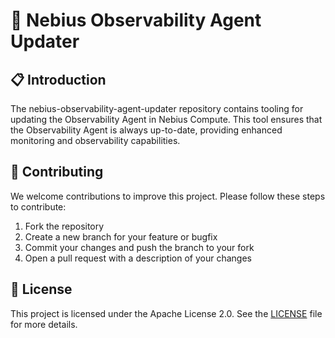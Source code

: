 # 🌟 Nebius Observability Agent Updater

## 📋 Introduction
The nebius-observability-agent-updater repository contains tooling for updating the Observability Agent in Nebius Compute. This tool ensures that the Observability Agent is always up-to-date, providing enhanced monitoring and observability capabilities.

## 🤝 Contributing
We welcome contributions to improve this project. Please follow these steps to contribute:

1. Fork the repository
2. Create a new branch for your feature or bugfix
3. Commit your changes and push the branch to your fork
4. Open a pull request with a description of your changes

## 📜 License
This project is licensed under the Apache License 2.0. See the [LICENSE](LICENSE) file for more details.
